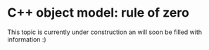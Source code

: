 # C++ object model: rule of zero

This topic is currently under construction an will soon be filled with information :)
